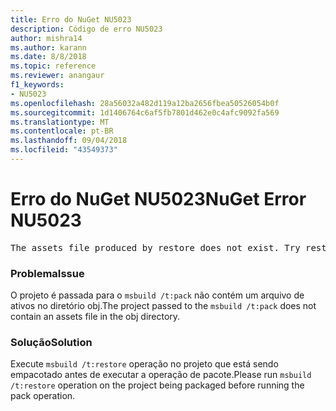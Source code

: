 ```yaml
---
title: Erro do NuGet NU5023
description: Código de erro NU5023
author: mishra14
ms.author: karann
ms.date: 8/8/2018
ms.topic: reference
ms.reviewer: anangaur
f1_keywords:
- NU5023
ms.openlocfilehash: 28a56032a482d119a12ba2656fbea50526054b0f
ms.sourcegitcommit: 1d1406764c6af5fb7801d462e0c4afc9092fa569
ms.translationtype: MT
ms.contentlocale: pt-BR
ms.lasthandoff: 09/04/2018
ms.locfileid: "43549373"
---
```

# <a name="nuget-error-nu5023"></a><span data-ttu-id="c6c85-103">Erro do NuGet NU5023</span><span class="sxs-lookup"><span data-stu-id="c6c85-103">NuGet Error NU5023</span></span>
<pre>The assets file produced by restore does not exist. Try restoring the project again. The expected location of the assets file is F:\project\obj\project.assets.json.</pre>

### <a name="issue"></a><span data-ttu-id="c6c85-104">Problema</span><span class="sxs-lookup"><span data-stu-id="c6c85-104">Issue</span></span>

<span data-ttu-id="c6c85-105">O projeto é passada para o `msbuild /t:pack` não contém um arquivo de ativos no diretório obj.</span><span class="sxs-lookup"><span data-stu-id="c6c85-105">The project passed to the `msbuild /t:pack` does not contain an assets file in the obj directory.</span></span>


### <a name="solution"></a><span data-ttu-id="c6c85-106">Solução</span><span class="sxs-lookup"><span data-stu-id="c6c85-106">Solution</span></span>

<span data-ttu-id="c6c85-107">Execute `msbuild /t:restore` operação no projeto que está sendo empacotado antes de executar a operação de pacote.</span><span class="sxs-lookup"><span data-stu-id="c6c85-107">Please run `msbuild /t:restore` operation on the project being packaged before running the pack operation.</span></span>

